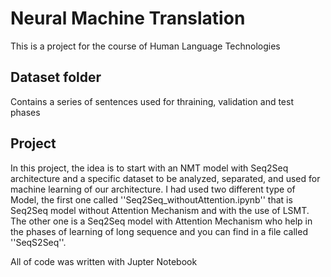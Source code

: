 # Neural Machine Translation

This is a project for the course of Human Language Technologies

## Dataset folder

Contains a series of sentences used for thraining, validation and test phases

## Project

In this project, the idea is to start with an NMT model with Seq2Seq architecture and a specific dataset to be analyzed, separated, and used for machine learning of our architecture.
I had used two different type of Model, the first one called ''Seq2Seq_withoutAttention.ipynb'' that is Seq2Seq model without Attention Mechanism and with the use of LSMT.
The other one is a Seq2Seq model with Attention Mechanism who help in the phases of learning of long sequence and you can find in a file called ''SeqS2Seq''.

All of code was written with Jupter Notebook 
